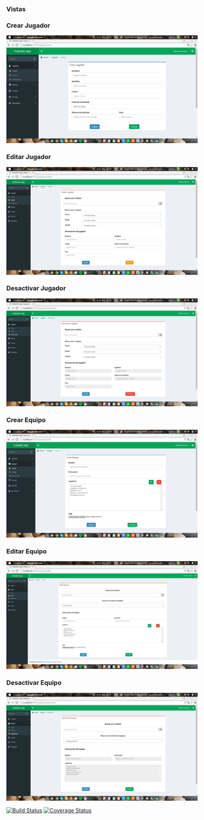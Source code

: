 ### Vistas

### Crear Jugador

![alt tag](https://raw.githubusercontent.com/J3S/FutbolitoAppScreenshots/master/crearJugador.png)

### Editar Jugador

![alt tag](https://raw.githubusercontent.com/J3S/FutbolitoAppScreenshots/master/editarJugador.png)

### Desactivar Jugador

![alt tag](https://raw.githubusercontent.com/J3S/FutbolitoAppScreenshots/master/desactivarJugador.png)

### Crear Equipo

![alt tag](https://raw.githubusercontent.com/J3S/FutbolitoAppScreenshots/master/crearEquipo.png)

### Editar Equipo

![alt tag](https://raw.githubusercontent.com/J3S/FutbolitoAppScreenshots/master/editarEquipo.png)

### Desactivar Equipo

![alt tag](https://raw.githubusercontent.com/J3S/FutbolitoAppScreenshots/master/desactivarEquipo.png)


[![Build Status](https://travis-ci.org/ajoyola/FutbolitoApp.svg?branch=master)](https://travis-ci.org/ajoyola/FutbolitoApp)
[![Coverage Status](https://coveralls.io/repos/ajoyola/FutbolitoApp/badge.svg?branch=master&service=github)](https://coveralls.io/github/ajoyola/FutbolitoApp?branch=master)
